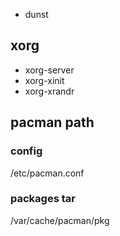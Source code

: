 - dunst


## xorg
- xorg-server
- xorg-xinit
- xorg-xrandr

## pacman path
### config
/etc/pacman.conf

### packages tar
/var/cache/pacman/pkg